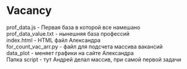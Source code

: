 # Vacancy
prof_data.js - Первая база в которой все намешано  
prof_data_value.txt - нынешняя база профессий  
index.html - HTML файл Александра  
for_count_vac_arr.py - файл для подсчета массива вакансий  
data_plot - меняет графики на сайте Александра  
Папка script - тут Андрей делал массив, при самой первой задачи  
